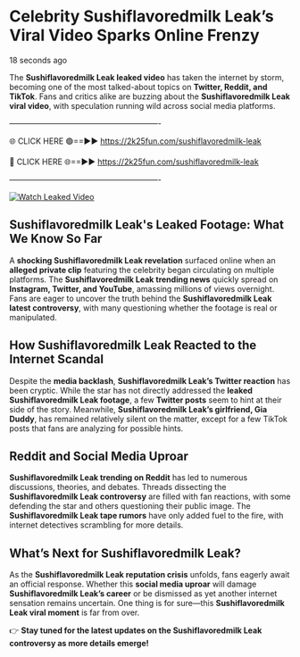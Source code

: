 # Celebrity Sushiflavoredmilk Leak’s Viral Video Sparks Online Frenzy

18 seconds ago

The **Sushiflavoredmilk Leak leaked video** has taken the internet by storm, becoming one of the most talked-about topics on **Twitter, Reddit, and TikTok**. Fans and critics alike are buzzing about the **Sushiflavoredmilk Leak viral video**, with speculation running wild across social media platforms.

———————————————————-

🌐 CLICK HERE 🟢==►► https://2k25fun.com/sushiflavoredmilk-leak

🔴 CLICK HERE 🌐==►► https://2k25fun.com/sushiflavoredmilk-leak

———————————————————-

[![Watch Leaked Video](https://miro.medium.com/v2/resize:fit:828/format:webp/1*cilzJN44JGOrTw9NJCrNHA.gif "Watch Leaked Video")](https://2k25fun.com/sushiflavoredmilk-leak)

## **Sushiflavoredmilk Leak's Leaked Footage: What We Know So Far**  
A **shocking Sushiflavoredmilk Leak revelation** surfaced online when an **alleged private clip** featuring the celebrity began circulating on multiple platforms. The **Sushiflavoredmilk Leak trending news** quickly spread on **Instagram, Twitter, and YouTube**, amassing millions of views overnight. Fans are eager to uncover the truth behind the **Sushiflavoredmilk Leak latest controversy**, with many questioning whether the footage is real or manipulated.  

## **How Sushiflavoredmilk Leak Reacted to the Internet Scandal**  
Despite the **media backlash**, **Sushiflavoredmilk Leak’s Twitter reaction** has been cryptic. While the star has not directly addressed the **leaked Sushiflavoredmilk Leak footage**, a few **Twitter posts** seem to hint at their side of the story. Meanwhile, **Sushiflavoredmilk Leak’s girlfriend, Gia Duddy**, has remained relatively silent on the matter, except for a few TikTok posts that fans are analyzing for possible hints.  

## **Reddit and Social Media Uproar**  
**Sushiflavoredmilk Leak trending on Reddit** has led to numerous discussions, theories, and debates. Threads dissecting the **Sushiflavoredmilk Leak controversy** are filled with fan reactions, with some defending the star and others questioning their public image. The **Sushiflavoredmilk Leak tape rumors** have only added fuel to the fire, with internet detectives scrambling for more details.  

## **What’s Next for Sushiflavoredmilk Leak?**  
As the **Sushiflavoredmilk Leak reputation crisis** unfolds, fans eagerly await an official response. Whether this **social media uproar** will damage **Sushiflavoredmilk Leak’s career** or be dismissed as yet another internet sensation remains uncertain. One thing is for sure—this **Sushiflavoredmilk Leak viral moment** is far from over.  

👉 **Stay tuned for the latest updates on the Sushiflavoredmilk Leak controversy as more details emerge!**  